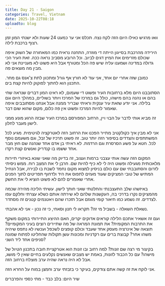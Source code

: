 ```yaml
---
title: Day 21 - Saigon
categories: Travel, Vietnam
date: 2025-10-22T08:18
uploadto: blog
---
```

וואו מרגיש כאילו היום הזה לקח נצח. תכלס אני ער כמעט 24 שעות ולא ישנתי המון זמן רצוף ברכבת לילה.

הירידה מהרכבת בסייגון הייתה די מוזרה, התחנה נראית כמו המאחורה של השוק איפה שכולם מזרימים את המיץ דגים לביוב. וכל הרובע מסביב נראה ככה. זאת העיר הכי גדולה במדינה ושמענו עליה שיש פה הכל ומטורף אבל היא פשוט לא מעניינת אני לא מבין מה מוצאים פה.

כמובן שזה אחרי יום אחד, אני עוד לא חורץ אף גורל ומתכוון לתת צ'אנס גם מחר. התכנון הוא לחתוך לפוקוק להיות קצת בים.

הסתובבנו היום מלא ברחובות העיר ופשוט די שעמום, לא ראינו המון דברים שנראה שחי בהם או נהנה בהם מישהו, כולל גם במרכז של המרכז ויותר בשוליים, במהלך היום וגם בלילה. אני יודע שזאת עיר ענקית וראיתי שבריר ממנה אבל אנחנו מסתובבים איפה שאמור להיות המרכז ופשוט אין פה כלום, מקום שהוא שום דבר.

זה מביא אותי לדבר על הבוי ויין, הרחוב המפורסם במרכז העיר שבזה הרגע מונע ממני לישון מעבר לחלון.

אני לא מבין איך כקולקטיב מתייר הפכנו את הרחוב הזה לאטרקציה לגיטימית. מגיע לכל המשתתפים והצדדים בסיפור הזה יותר טוב. זה פשוט תרכיז של זבל, וגם משעמם נוסף לכל. חטא על פשע הסרסרת וגם הרדמת. לא ראיתי בן אדם אחד שנהנה שם חוץ מבר אחד ששמו בו קנדריק ואנשים קצת רקדו.

המקום הזה עשה אותי עצבני ברמות ועצוב, זה בדיוק מה שאני שונא באיזורי תיירות מלאכותית מגעילה ופשוט היה לי לא כיף להיות שם. חרבן לי את המצב רוח. ממש ניסיתי לזרום והסתובבתי שם עם כולם בניסיון למצוא מקום נחמד לשבת בו לבירה, אבל הנחיל המתיש של טובי המציקים שעוד מעזים לתפוס את היד ולדחוף תפריטים לתוך הפנים אחרי שאומרים להם לא פשוט הוציא לי את החשק.

באיזשהו שלב התעצבנתי והחלטתי שאני חותך לישון. עשיתי הליכה מהירה שכמה מהמציקים נקרו בדרכי בה, העקשנות שלהם לא שירתה אותם כשלא עצרתי וחלקם עפו לצדדים. זה נשמע כמו תיאור קומי מוגזם אבל תזכרו שהם ויאטנמים קטנים זה מסתדר.

נשאלת השאלה - בשביל מי זה? תקראו לי חנון וסאחי, כי זה נכון - אני לא אהבתי.

ועם זה אשאיר אתכם הלילה קוראים אדוקים יקרים, האם ההיצע התיירותי במקום משקף את התרבות המקומית? את תמונת המראה של מה שתיירים רוצים בעיני המקומיים? תוצאה של אינרציה מעסק אחד שעבד וכולם קופצים לשכפל ועכשיו לא נתפס שיהיה משהו אחר? קבוצת ברים עם רקדניות ומכונות עשן תקולות שהחליטו לפתוח שמונה סניפים אחד ליד השני?

בקיצור מי רצה שם זונות? למה רחוב ובו זונות הוא אטרקציית חובה בתכנון הטיול של מישהו? עם כל הכבוד לזונות, באמת יש מצבים שאנשים נקלעים בחיים שאין לי מושג, אבל לא היה נראה שהיה ערב מוצלח ברחוב הזה.

אני לוקח את זה קשה אתם צודקים, בעיקר כי בזבזתי ערב וחמצן במוח על החרא הזה.

שיר היום:
בלב כבד - מתי כספי והפרברים